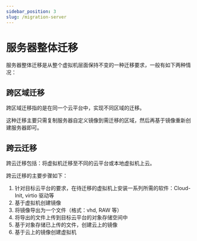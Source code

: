```yaml
---
sidebar_position: 3
slug: /migration-server
---
```


# 服务器整体迁移

服务器整体迁移是从整个虚拟机层面保持不变的一种迁移要求，一般有如下两种情况：

## 跨区域迁移

跨区域迁移指的是在同一个云平台中，实现不同区域的迁移。  

这种迁移主要只需复制服务器自定义镜像到需迁移的区域，然后再基于镜像重新创建服务器即可。  

## 跨云迁移

跨云迁移包括：将虚拟机迁移至不同的云平台或本地虚拟机上云。  

跨云迁移的主要步骤如下：

1. 针对目标云平台的要求，在待迁移的虚拟机上安装一系列所需的软件：Cloud-Init, virtio 驱动等
2. 基于虚拟机创建镜像
3. 将镜像导出为一个文件（格式：vhd, RAW 等）
2. 将导出的文件上传到目标云平台的对象存储空间中
3. 基于对象存储已上传的文件，创建云上的镜像
4. 基于云上的镜像创建虚拟机